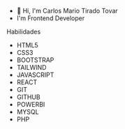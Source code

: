 - 👋 Hi, I'm Carlos Mario Tirado Tovar
- I'm Frontend Developer

Habilidades
  <ul style="display=flex'">
    <li>HTML5</li> <li>CSS3</li>
    <li>BOOTSTRAP</li>
    <li>TAILWIND</li>
    <li>JAVASCRIPT</li>
    <li>REACT</li>
    <li>GIT</li>
    <li>GITHUB</li>
    <li>POWERBI</li>
    <li>MYSQL</li>
    <li>PHP</li>
  </ul>

<!---
carlostirado23/carlostirado23 is a ✨ special ✨ repository because its `README.md` (this file) appears on your GitHub profile.
You can click the Preview link to take a look at your changes.
--->
